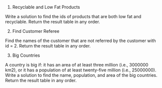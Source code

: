 1. Recyclable and Low Fat Products
   
Write a solution to find the ids of products that are both low fat and recyclable.
Return the result table in any order.

2. Find Customer Referee

Find the names of the customer that are not referred by the customer with id = 2.
Return the result table in any order.

3. Big Countries

A country is big if:
it has an area of at least three million (i.e., 3000000 km2), or
it has a population of at least twenty-five million (i.e., 25000000).
Write a solution to find the name, population, and area of the big countries.
Return the result table in any order.
